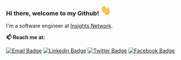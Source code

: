 
  
  ### Hi there, welcome to my Github! <img src="https://github.com/ABSphreak/ABSphreak/blob/master/gifs/Hi.gif" width="30px">
  I'm a software engineer at [Insights Network](https://insights.network). 
  
  **📫 Reach me at:**<br>

  [![Email Badge](https://img.shields.io/badge/Email-white.svg?&style=flat-square&logo=Gmail&logoColor=red&color=D14836&&labelColor=eeeeee&link=mailto:joseignacioescudero97@hotmail.com)](mailto:joseignacioescudero97@hotmail.com)
  [![Linkedin Badge](https://img.shields.io/badge/-LinkedIn-blue?style=flat-square&logo=Linkedin&logoColor=white&link=https://www.linkedin.com/in/xjose97x/)](https://www.linkedin.com/in/xjose97x)
  [![Twitter Badge](https://img.shields.io/badge/-Twitter-1ca0f1?style=flat-square&labelColor=1ca0f1&logo=twitter&logoColor=white&link=https://twitter.com/xjose97x)](https://twitter.com/xjose97x)
  [![Facebook  Badge](https://img.shields.io/badge/Facebook-%231877F2.svg?&style=flat-square&logo=facebook&logoColor=white&link=https://www.linkedin.com/in/xjose97x/)](https://facebook.com/xjose97x)

